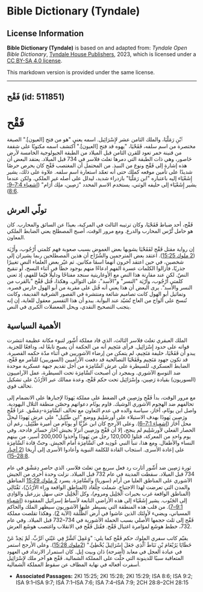 # Bible Dictionary (Tyndale)

## License Information

**Bible Dictionary (Tyndale)** is based on and adapted from: _Tyndale Open Bible Dictionary_, [Tyndale House Publishers](https://tyndaleopenresources.com/), 2023, which is licensed under a [CC BY-SA 4.0 license](https://creativecommons.org/licenses/by-sa/4.0/legalcode.en).

This markdown version is provided under the same license.



--------------------------------

## فَقْح (id: 511851)

فَقْح
=====

ٱبْنِ رَمَلْيَا، والملك الثامن عشر لإِسْرَائِيل. اسمه يعني "هو من فتح \[العيون]." الصيغة مختصرة من اسم سلفه، فَقَحْيَا، "يهوه قد فتح \[العيون]." اُكتشف اسمه مكتوبًا على شقفة من قنينة خمر تعود للقرن الثامن قبل الميلاد من الطبقة الجيولوجية الخامسة لأرض حَاصور، وهي ذات الطبقة التي دمرها تغلث فلاسر في 734 قبل الميلاد. يعتقد البعض أن هذه إشارة إلى فَقْح ونوع من النبيذ. من المحتمل أن المغتصب فَقْح كان يحرص حرصًا شديدًا على تأمين موقعه كملك حتى أنه تعمّد استعارة اسم سلفه. علاوة على ذلك، يشير إِشَعْيَاء إليه باعتباره "ابن رَمَلْيَا" بازدراء شديد، ليدلل على أصله غير الملكي. ولكن عندما يشير إِشَعْيَاء إلى حليفه الوثني، يستخدم الاسم المحدد "رَصِين، ملِك أَرَام" ([إشعياء 7:4–9؛](https://ref.ly/Isa7:4-Isa7:9) [8:6](https://ref.ly/Isa8:6)).

تولّي العرش
-----------

فَقْح، أحد ضباط فَقَحْيَا، وكان ترتيبه الثالث في المركبة، بعيدًا عن السائق والمحارب. كان هو حامل تُّرْس المحارب والدرع. ومع مرور الوقت، أصبح المصطلح يعني الضابط الملكي المعاون.

إن رواية مقتل فَقْح لفَقَحْيَا يشوبها بعض الغموض بسبب صعوبة فهم كلمتي أَرْجُوب، وأَرْيَة ([2 ملوك 15:25](https://ref.ly/2Kgs15:25)). اعتقد بعض المترجمين والشُرّاح أن هذين المصطلحين ربما يشيران إلى شخصين، في حين اعتقد آخرون أنهما اسمَا مكانين. ثم غيّر بعض العلماء النص تغييرًا جذريًا، فأزالوا الكلمات عسرة الفهم ادعاءًا منهم بوجود خطأ في أثناء النسخ، أو تنقيح النصّ. لكن عند مقارنة هذا النص مع الأوغاريتية سنجد مفتاحًا ودليلًا قيّما للفهم، إذ تعني كلمتي أَرْجُوب، وأَرْيَة "النسر" و"الأسد"، على التوالي. وهكذا، قُتل فَقْح "بالقرب من النسر والأسد". يرى البعض أن هذا يعني أنه قُتل على مقربة من أبو الهول حارس قصره. وتماثيل أبو الهول كانت تصاميم شائعة ومنتشرة في القصور الشرقية القديمة، وكانت تُنسخ على ألواح من العاج تٌشيّد عند البوابة. يبدو أن هذا التفسير معقول للغاية، إن إنه يتجنب التصحيح النقدي، ويحل المعضلات الكبرى في النص.

الأهمية السياسية
----------------

الملك العبقري تغلث فلاسر الثالث، الذي قاد مملكة أَشّور لتبوء مكانة عظيمة انتشرت قواته على حدود إِسْرَائِيل. فرأى مَنَحِيم أنه من الحكمة أن يصبح تابعًا له، ودافعًا للجزية. يبدو أن فَقَحْيَا، خليفة مَنَحِيم، لم يتمكن من إرضاء الآشوريين في أثناء مدّة حكمه القصيرة. قد تكون جهود مَنَحِيم وفَقَحْيَا التصالحية قد دفعت الآراميين (السوريين) للتآمر مع فَقْح، الضابط العسكري، للسيطرة على عرش ٱلسَّامِرَة من أجل تقديم جبهة عسكرية موحدة ضد التوسع الآشوري. وبمجرد أن أصبحت ٱلسَّامِرَة تحت السيطرة، عمل الآرامييون (السوريون) بقيادة رَصِين، وإِسْرَائِيل تحت حكم فَقْح، وعدة ممالك عبر الأرْدُنّ على تشكيل تحالف قوي.

مع مرور الوقت، بدأ فَقْح ورَصِين في الضغط على مملكة يَهوذَا لإجبارها على الانضمام إلى تحالفهم ضد الهجوم الآشوري الوشيك. قاوم يوثَام دعواتهم وحصّن منطقة التلال اليهودية. واصل ابن يوثَام، آحَاز، سياسة والده في عدم التعاون مع تحالف ٱلسَّامِرَة\-دِمَشْق. غزا فَقْح ورَصِين يَهوذَا بهدف الاستيلاء على أورشَلِيمَ ووضع "ابن طَبْئِيل" على عرش يَهوذَا ليحلّ محل آحَاز ([إشعياء 7:1–6](https://ref.ly/Isa7:1-Isa7:6)). وعلى الأرجح كان ابن عزِّيَّا أو يوثَام من أميرة طَبْئِيل. رغم أن الحصار الفعلي لأورشَلِيم لم ينجح، إلا أن فَقْح ورَصِين أنزلا بجيش آحَاز خسائر فادحة. وفي يوم واحد من المعركة، قتلوا 120,000 رجل من يَهوذَا وأخذوا 200,000 أسير، من بينهم النساء والأطفال. ومع هذا، تنبأ النبي عُودِيد في ٱلسَّامِرَة أمام الجيش. وحثّ قادة ٱلسَّامِرَة على إعادة الأسرى. استجاب القادة للكلمة النبوية وأعادوا الأسرى إلى أَرِيحَا ([2 أخبار 28:8–15](https://ref.ly/2Chr28:8-2Chr28:15)).

ثورة رَصِين ضد أَشّور أثارت رد فعل سريع من تغلث فلاسر، الذي حاصر دِمَشْق في عام 734 قبل الميلاد. سقطت المدينة في عام 732 قبل الميلاد. نزلت وحدة أخرى من الجيش الآشوري على المناطق العليا من أرام (سوريا) وٱلسَّامِرَة. يسرد [2 ملوك 15:29](https://ref.ly/2Kgs15:29) المناطق والمدن التي تعرضت لهذا الاجتياح. شملت جِلْعَاد (المناطق الواقعة وراء الأرْدُنّ)، نَفْتَالِي (المناطق الواقعة غرب بحيرات ٱلْجَلِيل ومروم)، وكل ٱلْجَلِيل حتى سهل يزرعيل والوَادِي إلى الجَنُوب. يشير إِشَعْيَاء إلى هذه الأراضي التابعة لأسباط إسرائيل المفقودة ([إشعياء 9:1–7](https://ref.ly/Isa9:1-Isa9:7)). من قلب هذه المنطقة التي يسيطر عليها الآشوريون سيظهر الملك والحاكم المسياني، ويضيء لأولئك الذين عاشوا في أرض ٱلظُّلْمَة (الآية [2](https://ref.ly/Isa9:2)). وهكذا تقلصت مملكة فَقْح إلى ثلث حجمها الأصلي بسبب الحملة الآشورية في 734–732 قبل الميلاد. وفي عام 732، خطط هوشَع لمؤامرة اغتيال فَقْح. فقُتل فَقْح في الانقلاب واغتصب هوشَع العرش.

يقيّم كاتب سفري الملوك حكم فَقْح كما يلي: "وَعَمِلَ ٱلشَّرَّ فِي عَيْنَيِ ٱلرَّبِّ. لَمْ يَحِدْ عَنْ خَطَايَا يَرُبْعَامَ بْنِ نَبَاطَ ٱلَّذِي جَعَلَ إِسْرَائِيلَ يُخْطِئُ." ([2ملوك 15:28](https://ref.ly/2Kgs15:28)). وعلى الأرجح استمر في عبادة العجل في معابد (أضرحة) دَان وبيت إيل. كان استمرار الارتداد في العهود المتعاقبة سببًا للدينونة التي حلّت على المملكة الشمالية. فَقْح هو آخر ملك لإِسْرَائِيل أسفرت أفعاله في نهاية المطاف عن سقوط المملكة الشمالية.

* **Associated Passages:** 2KI 15:25; 2KI 15:28; 2KI 15:29; ISA 8:6; ISA 9:2; ISA 9:1–ISA 9:7; ISA 7:1–ISA 7:6; ISA 7:4–ISA 7:9; 2CH 28:8–2CH 28:15

